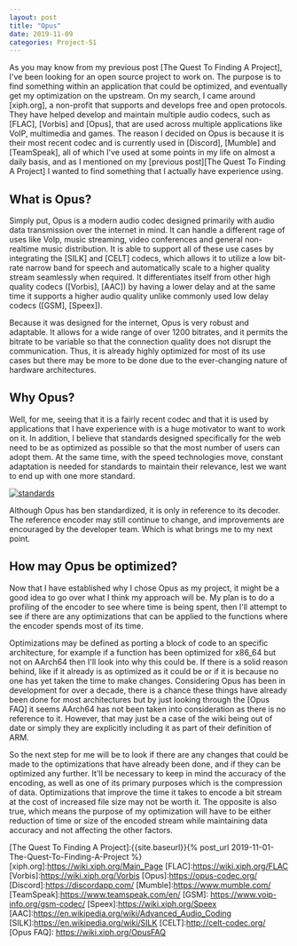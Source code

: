 ```yaml
---
layout: post
title: "Opus"
date: 2019-11-09
categories: Project-S1
---
```


As you may know from my previous post [The Quest To Finding A Project], I've been looking for an open source project to work on. The purpose is to find something within an application that could be optimized, and eventually get my optimization on the upstream. On my search, I came around [xiph.org], a non-profit that supports and develops free and open protocols. They have helped develop and maintain multiple audio codecs, such as [FLAC], [Vorbis] and [Opus], that are used across multiple applications like VoIP, multimedia and games. The reason I decided on Opus is because it is their most recent codec and is currently used in [Discord], [Mumble] and [TeamSpeak], all of which I've used at some points in my life on almost a daily basis, and as I mentioned on my [previous post][The Quest To Finding A Project] I wanted to find something that I actually have experience using.

## What is Opus?

Simply put, Opus is a modern audio codec designed primarily with audio data transmission over the internet in mind. It can handle a different rage of uses like VoIp, music streaming, video conferences and general non-realtime music distribution. It is able to support all of these use cases by integrating the [SILK] and [CELT] codecs, which allows it to utilize a low bit-rate narrow band for speech and automatically scale to a higher quality stream seamlessly when required. It differentiates itself from other high quality codecs ([Vorbis], [AAC]) by having a lower delay and at the same time it supports a higher audio quality unlike commonly used low delay codecs ([GSM], [Speex]). 

Because it was designed for the internet, Opus is very robust and adaptable. It allows for a wide range of over 1200 bitrates, and it permits the bitrate to be variable so that the connection quality does not disrupt the communication. Thus, it is already highly optimized for most of its use cases but there may be more to be done due to the ever-changing nature of hardware architectures.

## Why Opus?

Well, for me, seeing that it is a fairly recent codec and that it is used by applications that I have experience with is a huge motivator to want to work on it. In addition, I believe that standards designed specifically for the web need to be as optimized as possible so that the most number of users can adopt them. At the same time, with the speed technologies move, constant adaptation is needed for standards to maintain their relevance, lest we want to end up with one more standard.

[![standards](https://imgs.xkcd.com/comics/standards.png)](https://xkcd.com/927/)

Although Opus has ben standardized, it is only in reference to its decoder. The reference encoder may still continue to change, and improvements are encouraged by the developer team. Which is what brings me to my next point.

## How may Opus be optimized?

Now that I have established why I chose Opus as my project, it might be a good idea to go over what I think my approach will be. My plan is to do a profiling of the encoder to see where time is being spent, then I'll attempt to see if there are any optimizations that can be applied to the functions where the encoder spends most of its time. 

Optimizations may be defined as porting a block of code to an specific architecture, for example if a function has been optimized for x86_64 but not on AArch64 then I'll look into why this could be. If there is a solid reason behind, like if it already is as optimized as it could be or if it is because no one has yet taken the time to make changes. Considering Opus has been in development for over a decade, there is a chance these things have already been done for most architectures but by just looking through the [Opus FAQ] it seems AArch64 has not been taken into consideration as there is no reference to it. However, that may just be a case of the wiki being out of date or simply they are explicitly including it as part of their definition of ARM. 

So the next step for me will be to look if there are any changes that could be made to the optimizations that have already been done, and if they can be optimized any further. It'll be necessary to keep in mind the accuracy of the encoding, as well as one of its primary purposes which is the compression of data. Optimizations that improve the time it takes to encode a bit stream at the cost of increased file size may not be worth it. The opposite is also true, which means the purpose of my optimization will have to be either reduction of time or size of the encoded stream while maintaining data accuracy and not affecting the other factors.

[The Quest To Finding A Project]:{{site.baseurl}}{% post_url 2019-11-01-The-Quest-To-Finding-A-Project %} 
[xiph.org]:https://wiki.xiph.org/Main_Page
[FLAC]:https://wiki.xiph.org/FLAC
[Vorbis]:https://wiki.xiph.org/Vorbis
[Opus]:https://opus-codec.org/
[Discord]:https://discordapp.com/
[Mumble]:https://www.mumble.com/
[TeamSpeak]:https://www.teamspeak.com/en/
[GSM]: https://www.voip-info.org/gsm-codec/
[Speex]:https://wiki.xiph.org/Speex
[AAC]:https://en.wikipedia.org/wiki/Advanced_Audio_Coding
[SILK]:https://en.wikipedia.org/wiki/SILK
[CELT]:http://celt-codec.org/
[Opus FAQ]: https://wiki.xiph.org/OpusFAQ

